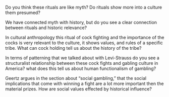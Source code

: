 Do you think these rituals are like myth? Do rituals show more into a culture them presumed?

We have connected myth with history, but do you see a clear connection between rituals and historic relevance?

In cultural anthropology this ritual of cock fighting and the importance of the cocks is very relevant to the culture, it shows values, and rules of a specific tribe. What can cock holding tell us about the history of the tribe?

In terms of patterning that we talked about with Levi-Strauss do you see a structuralist relationship between these cock fights and gabling culture in America? what does this tell us about human functionalism of gambling?

Geertz argues in the section about “social gambling,” that the social implications that come with winning a fight are a lot more important then the material prizes. How are social values effected by historical influence? 
